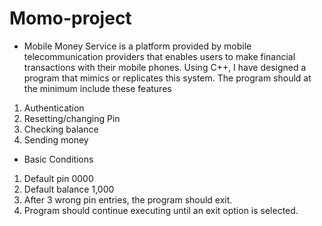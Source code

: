 # Momo-project
- Mobile Money Service is a platform provided by mobile telecommunication providers that enables users to make financial transactions with their mobile phones. Using C++, I have designed a program that mimics or replicates this system. 
The program should at the minimum include these features 
1. Authentication 
2. Resetting/changing Pin 
3. Checking balance 
4. Sending money
- Basic Conditions 
1. Default pin 0000 
2. Default balance 1,000 
3. After 3 wrong pin entries, the program should exit. 
4. Program should continue executing until an exit option is selected.
